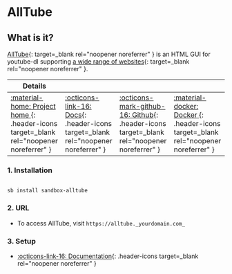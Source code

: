 # AllTube

## What is it?

[AllTube](http://alltubedownload.net/){: target=_blank rel="noopener noreferrer" } is an HTML GUI for youtube-dl supporting [a wide range of websites](https://alltubedownload.net/extractors){: target=_blank rel="noopener noreferrer" }.

| Details     |             |             |             |
|-------------|-------------|-------------|-------------|
| [:material-home: Project home ](https://github.com/Rudloff/alltube){: .header-icons target=_blank rel="noopener noreferrer" } | [:octicons-link-16: Docs](https://github.com/Rudloff/alltube){: .header-icons target=_blank rel="noopener noreferrer" } | [:octicons-mark-github-16: Github](https://github.com/Rudloff/alltube){: .header-icons target=_blank rel="noopener noreferrer" } | [:material-docker: Docker ](https://hub.docker.com/r/rudloff/alltube){: .header-icons target=_blank rel="noopener noreferrer" }|


### 1. Installation

``` shell

sb install sandbox-alltube

```

### 2. URL

- To access AllTube, visit `https://alltube._yourdomain.com_`

### 3. Setup

- [:octicons-link-16: Documentation](https://github.com/Rudloff/alltube){: .header-icons target=_blank rel="noopener noreferrer" }
